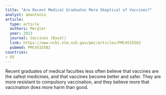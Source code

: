 ```yaml
---
title: "Are Recent Medical Graduates More Skeptical of Vaccines?"
analyst: amantonio
article:
  type: article
  authors: Mergler
  year: 2013
  journal: Vaccines (Basel)
  link: https://www.ncbi.nlm.nih.gov/pmc/articles/PMC4515582
  pubmed: PMC4515582
countries:
- US
---
```


Recent graduates of medical faculties less often believe that vaccines are the safest medicines, and that vaccines become better and safer. They are more resistant to compulsory vaccination, and they believe more that vaccination does more harm than good.
